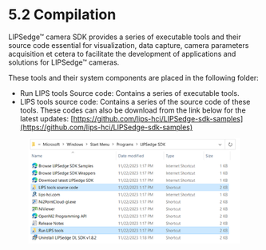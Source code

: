 # 5.2 Compilation

LIPSedge™ camera SDK provides a series of executable tools and their source code essential for visualization, data capture, camera parameters acquisition et cetera to facilitate the development of applications and solutions for LIPSedge™ cameras.&#x20;

&#x20;These tools and their system components are placed in the following folder:

* Run LIPS tools Source code: Contains a series of executable tools.
* LIPS tools source code: Contains a series of the source code of these tools. These codes can also be download from the link below for the latest updates: [https://github.com/lips-hci/LIPSedge-sdk-samples](https://github.com/lips-hci/LIPSedge-sdk-samples)

<figure><img src="../.gitbook/assets/image (30).png" alt=""><figcaption></figcaption></figure>
